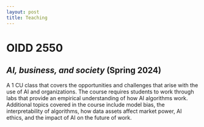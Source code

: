 ```yaml
---
layout: post
title: Teaching
---
```


# OIDD 2550

## _AI, business, and society_ (Spring 2024)

A 1 CU class that covers the opportunities and challenges that arise with the use of AI and organizations. The course requires students to work through labs that provide an empirical understanding of how AI algorithms work. Additional topics covered in the course include model bias, the interpretability of algorithms, how data assets affect market power, AI ethics, and the impact of AI on the future of work.
